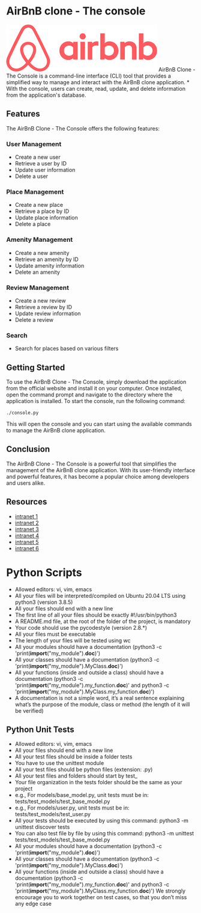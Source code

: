 # AirBnB clone - The console
![img.png](img.png)
AirBnB Clone - The Console is a command-line interface (CLI) tool that provides a simplified way to manage and interact with the AirBnB clone application. *
With the console, users can create, read, update, and delete information from the application's database.

## Features

The AirBnB Clone - The Console offers the following features:

### User Management

- Create a new user
- Retrieve a user by ID
- Update user information
- Delete a user

### Place Management

- Create a new place
- Retrieve a place by ID
- Update place information
- Delete a place

### Amenity Management

- Create a new amenity
- Retrieve an amenity by ID
- Update amenity information
- Delete an amenity

### Review Management

- Create a new review
- Retrieve a review by ID
- Update review information
- Delete a review

### Search

- Search for places based on various filters

## Getting Started

To use the AirBnB Clone - The Console, simply download the application from the official website and install it on your computer. 
Once installed, open the command prompt and navigate to the directory where the application is installed.
To start the console, run the following command:

```
./console.py

```

This will open the console and you can start using the available commands to manage the AirBnB clone application.

## Conclusion

The AirBnB Clone - The Console is a powerful tool that simplifies the management of the AirBnB clone application. 
With its user-friendly interface and powerful features, it has become a popular choice among developers and users alike.
## Resources
* [intranet 1](https://intranet.alxswe.com/rltoken/8ecCwE6veBmm3Nppw4hz5A)
* [intranet 2](https://intranet.alxswe.com/rltoken/uEy4RftSdKypoig9NFTvCg)
* [intranet 3](https://intranet.alxswe.com/rltoken/KfL9TqwdI69W6ttG6gTPPQ)
* [intranet 4](https://intranet.alxswe.com/rltoken/1d8I3jSKgnYAtA1IZfEDpA)
* [intranet 5](https://intranet.alxswe.com/rltoken/IlFiMB8UmqBG2CxA0AD3jA)
* [intranet 6](https://intranet.alxswe.com/rltoken/C_a0EKbtvKdMcwIAuSIZng)
 
# Python Scripts
 * Allowed editors: vi, vim, emacs
  * All your files will be interpreted/compiled on Ubuntu 20.04 LTS using python3 (version 3.8.5)
  * All your files should end with a new line
 * The first line of all your files should be exactly #!/usr/bin/python3
 * A README.md file, at the root of the folder of the project, is mandatory
*  Your code should use the pycodestyle (version 2.8.*)
 * All your files must be executable
 * The length of your files will be tested using wc
 * All your modules should have a documentation (python3 -c 'print(__import__("my_module").__doc__)')
 * All your classes should have a documentation (python3 -c 'print(__import__("my_module").MyClass.__doc__)')
 * All your functions (inside and outside a class) should have a documentation (python3 -c 'print(__import__("my_module").my_function.__doc__)' and python3 -c 'print(__import__("my_module").MyClass.my_function.__doc__)')
 * A documentation is not a simple word, it’s a real sentence explaining what’s the purpose of the module, class or method (the length of it will be verified)
## Python Unit Tests
 * Allowed editors: vi, vim, emacs
 * All your files should end with a new line
 * All your test files should be inside a folder tests
 * You have to use the unittest module
 * All your test files should be python files (extension: .py)
*  All your test files and folders should start by test_
 * Your file organization in the tests folder should be the same as your project
 * e.g., For models/base_model.py, unit tests must be in: tests/test_models/test_base_model.py
 * e.g., For models/user.py, unit tests must be in: tests/test_models/test_user.py
 * All your tests should be executed by using this command: python3 -m unittest discover tests
 * You can also test file by file by using this command: python3 -m unittest tests/test_models/test_base_model.py
 * All your modules should have a documentation (python3 -c 'print(__import__("my_module").__doc__)')
 * All your classes should have a documentation (python3 -c 'print(__import__("my_module").MyClass.__doc__)')
*  All your functions (inside and outside a class) should have a documentation (python3 -c 'print(__import__("my_module").my_function.__doc__)' and python3 -c 'print(__import__("my_module").MyClass.my_function.__doc__)')
  We strongly encourage you to work together on test cases, so that you don’t miss any edge case
